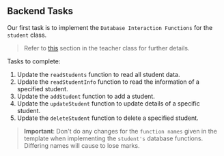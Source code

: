 ## Backend Tasks

Our first task is to implement the `Database Interaction Functions` for the `student` class.

> Refer to [this](/docs/chapters/implementing-the-backend.md#21-creating-the-functions-to-interact-with-the-database) section in the teacher class for further details.

Tasks to complete:
1. Update the `readStudents` function to read all student data.
2. Update the `readStudentInfo` function to read the information of a specified student.
3. Update the `addStudent` function to add a student.
4. Update the `updateStudent` function to update details of a specific student.
5. Update the `deleteStudent` function to delete a specified student.

> **Important**: Don't do any changes for the `function names` given in the template when implementing the `student's` database functions. Differing names will cause to lose marks.